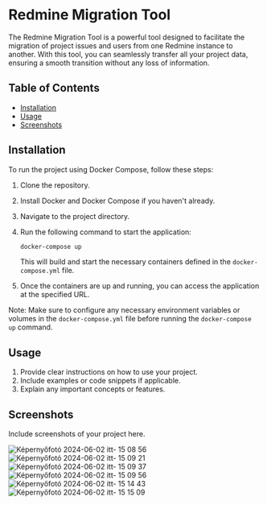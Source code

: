 # Redmine Migration Tool

The Redmine Migration Tool is a powerful tool designed to facilitate the migration of project issues and users from one Redmine instance to another. With this tool, you can seamlessly transfer all your project data, ensuring a smooth transition without any loss of information.

## Table of Contents

- [Installation](#installation)
- [Usage](#usage)
- [Screenshots](#Screenshots)

## Installation
To run the project using Docker Compose, follow these steps:

1. Clone the repository.
2. Install Docker and Docker Compose if you haven't already.
3. Navigate to the project directory.
4. Run the following command to start the application:

    ```bash
    docker-compose up
    ```

    This will build and start the necessary containers defined in the `docker-compose.yml` file.

5. Once the containers are up and running, you can access the application at the specified URL.

Note: Make sure to configure any necessary environment variables or volumes in the `docker-compose.yml` file before running the `docker-compose up` command.

## Usage

1. Provide clear instructions on how to use your project.
2. Include examples or code snippets if applicable.
3. Explain any important concepts or features.

## Screenshots
Include screenshots of your project here.

![Képernyőfotó 2024-06-02 itt- 15 08 56](https://github.com/Swansi1/zrinyi-patrik-aolzsw-szakdolgozat/assets/52157865/3f535263-8a78-4521-bdb2-24a6808cc8d5)
![Képernyőfotó 2024-06-02 itt- 15 09 21](https://github.com/Swansi1/zrinyi-patrik-aolzsw-szakdolgozat/assets/52157865/98cdfb9a-5771-489e-8160-14704c098cc2)
![Képernyőfotó 2024-06-02 itt- 15 09 37](https://github.com/Swansi1/zrinyi-patrik-aolzsw-szakdolgozat/assets/52157865/6d3cdc27-6891-4ac1-946b-2db9c7bf421c)
![Képernyőfotó 2024-06-02 itt- 15 09 56](https://github.com/Swansi1/zrinyi-patrik-aolzsw-szakdolgozat/assets/52157865/6d355d05-d3dd-4251-a02f-ebe4d91b6337)
![Képernyőfotó 2024-06-02 itt- 15 14 43](https://github.com/Swansi1/zrinyi-patrik-aolzsw-szakdolgozat/assets/52157865/e2393c71-e1e1-4897-8aa9-0f8ad03afd0c)
![Képernyőfotó 2024-06-02 itt- 15 15 09](https://github.com/Swansi1/zrinyi-patrik-aolzsw-szakdolgozat/assets/52157865/0df41056-1ff3-496e-8687-dd8f2b7187ac)
